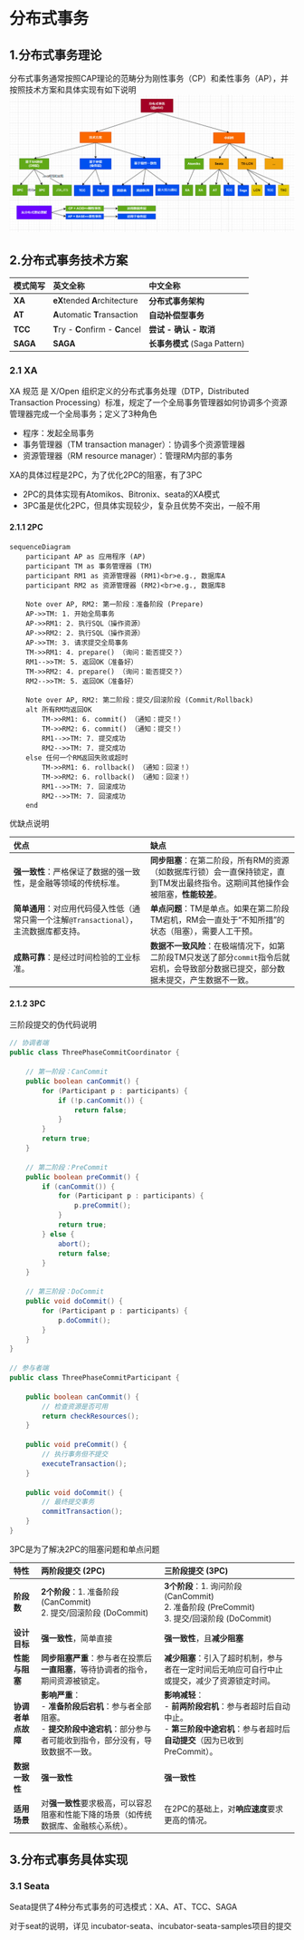 # 分布式事务
## 1.分布式事务理论
分布式事务通常按照CAP理论的范畴分为刚性事务（CP）和柔性事务（AP），并按照技术方案和具体实现有如下说明
![arch-z-transection-1.png](arch-z-transection-1.png)

## 2.分布式事务技术方案
| 模式简写 | 英文全称 | 中文全称 |
| :--- | :--- | :--- |
| **XA** | **eX**tended **A**rchitecture | **分布式事务架构** |
| **AT** | **A**utomatic **T**ransaction | **自动补偿型事务** |
| **TCC** | **T**ry - **C**onfirm - **C**ancel | **尝试 - 确认 - 取消** |
| **SAGA** | **SAGA** | **长事务模式** (Saga Pattern) |

### 2.1 XA
XA 规范 是 X/Open 组织定义的分布式事务处理（DTP，Distributed Transaction Processing）标准，规定了一个全局事务管理器如何协调多个资源管理器完成一个全局事务；定义了3种角色
- 程序：发起全局事务
- 事务管理器（TM transaction manager）：协调多个资源管理器
- 资源管理器（RM resource manager）：管理RM内部的事务

XA的具体过程是2PC，为了优化2PC的阻塞，有了3PC
- 2PC的具体实现有Atomikos、Bitronix、seata的XA模式
- 3PC虽是优化2PC，但具体实现较少，复杂且优势不突出，一般不用

#### 2.1.1 2PC
```mermaid
sequenceDiagram
    participant AP as 应用程序 (AP)
    participant TM as 事务管理器 (TM)
    participant RM1 as 资源管理器 (RM1)<br>e.g., 数据库A
    participant RM2 as 资源管理器 (RM2)<br>e.g., 数据库B

    Note over AP, RM2: 第一阶段：准备阶段 (Prepare)
    AP->>TM: 1. 开始全局事务
    AP->>RM1: 2. 执行SQL（操作资源）
    AP->>RM2: 2. 执行SQL（操作资源）
    AP->>TM: 3. 请求提交全局事务
    TM->>RM1: 4. prepare() （询问：能否提交？）
    RM1-->>TM: 5. 返回OK（准备好）
    TM->>RM2: 4. prepare() （询问：能否提交？）
    RM2-->>TM: 5. 返回OK（准备好）

    Note over AP, RM2: 第二阶段：提交/回滚阶段 (Commit/Rollback)
    alt 所有RM均返回OK
        TM->>RM1: 6. commit() （通知：提交！）
        TM->>RM2: 6. commit() （通知：提交！）
        RM1-->>TM: 7. 提交成功
        RM2-->>TM: 7. 提交成功
    else 任何一个RM返回失败或超时
        TM->>RM1: 6. rollback() （通知：回滚！）
        TM->>RM2: 6. rollback() （通知：回滚！）
        RM1-->>TM: 7. 回滚成功
        RM2-->>TM: 7. 回滚成功
    end
```

优缺点说明

| 优点 | 缺点 |
| :--- | :--- |
| **强一致性**：严格保证了数据的强一致性，是金融等领域的传统标准。 | **同步阻塞**：在第二阶段，所有RM的资源（如数据库行锁）会一直保持锁定，直到TM发出最终指令。这期间其他操作会被阻塞，**性能较差**。 |
| **简单通用**：对应用代码侵入性低（通常只需一个注解`@Transactional`），主流数据库都支持。 | **单点问题**：TM是单点。如果在第二阶段TM宕机，RM会一直处于“不知所措”的状态（阻塞），需要人工干预。 |
| **成熟可靠**：是经过时间检验的工业标准。 | **数据不一致风险**：在极端情况下，如第二阶段TM只发送了部分`commit`指令后就宕机，会导致部分数据已提交，部分数据未提交，产生数据不一致。 |

#### 2.1.2 3PC

三阶段提交的伪代码说明

```java
// 协调者端
public class ThreePhaseCommitCoordinator {
    
    // 第一阶段：CanCommit
    public boolean canCommit() {
        for (Participant p : participants) {
            if (!p.canCommit()) {
                return false;
            }
        }
        return true;
    }
    
    // 第二阶段：PreCommit
    public boolean preCommit() {
        if (canCommit()) {
            for (Participant p : participants) {
                p.preCommit();
            }
            return true;
        } else {
            abort();
            return false;
        }
    }
    
    // 第三阶段：DoCommit
    public void doCommit() {
        for (Participant p : participants) {
            p.doCommit();
        }
    }
}

// 参与者端
public class ThreePhaseCommitParticipant {
    
    public boolean canCommit() {
        // 检查资源是否可用
        return checkResources();
    }
    
    public void preCommit() {
        // 执行事务但不提交
        executeTransaction();
    }
    
    public void doCommit() {
        // 最终提交事务
        commitTransaction();
    }
}
```
3PC是为了解决2PC的阻塞问题和单点问题

| 特性 | 两阶段提交 (2PC) | 三阶段提交 (3PC)                                                                               |
| :--- | :--- |:------------------------------------------------------------------------------------------|
| **阶段数** | **2个阶段**：1. 准备阶段 (CanCommit) <br> 2. 提交/回滚阶段 (DoCommit) | **3个阶段**：1. 询问阶段 (CanCommit) <br> 2. 准备阶段 (PreCommit) <br> 3. 提交/回滚阶段 (DoCommit)          |
| **设计目标** | **强一致性**，简单直接 | **强一致性**，且**减少阻塞**                                                                        |
| **性能与阻塞** | **同步阻塞严重**：参与者在投票后**一直阻塞**，等待协调者的指令，期间资源被锁定。 | **减少阻塞**：引入了超时机制，参与者在一定时间后无响应可自行中止或提交，减少了资源锁定时间。                                          |
| **协调者单点故障** | **影响严重**：<br> - **准备阶段后宕机**：参与者全部阻塞。<br> - **提交阶段中途宕机**：部分参与者可能收到指令，部分没有，导致数据不一致。 | **影响减轻**：<br> - **前两阶段宕机**：参与者超时后自动中止。<br> - **第三阶段中途宕机**：参与者超时后**自动提交**（因为已收到PreCommit）。 |
| **数据一致性** | **强一致性** | **强一致性**                                                                                  |
| **适用场景** | 对**强一致性**要求极高，可以容忍阻塞和性能下降的场景（如传统数据库、金融核心系统）。 | 在2PC的基础上，对**响应速度**要求更高的情况。                                                                |


## 3.分布式事务具体实现
### 3.1 Seata
Seata提供了4种分布式事务的可选模式：XA、AT、TCC、SAGA

对于seat的说明，详见 incubator-seata、incubator-seata-samples项目的提交